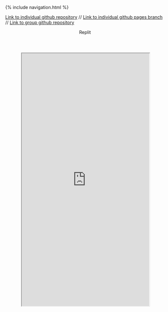 {% include navigation.html %}

[Link to individual github repository](https://github.com/jeankim05/jeanapcsptri3) // 
[Link to individual github pages branch](https://github.com/jeankim05/jeanapcsptri3/tree/gh-pages) // 
[Link to group github repository](https://github.com/jeankim05/tri3teambigmac)


<div class="container py-4">
    <header class="pb-3 mb-4 border-bottom border-primary text-dark">
        <span class="fs-4">Replit</span>
    </header>
    <div class="row justify-content-center" style="margin: 10%;">
        <iframe height="800px" width="100%" src="https://repl.it/@JeanKim4/jeanapcsptri3?lite=true"></iframe>
    </div>
</div>

